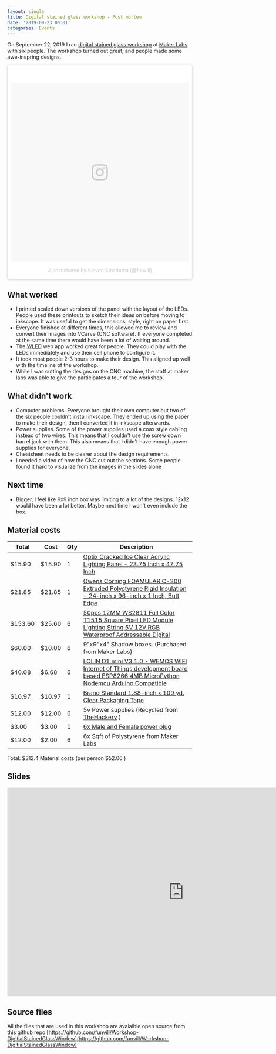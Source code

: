```yaml
---
layout: single
title: Digital stained glass workshop - Post mortem
date: '2019-09-23 00:01'
categories: Events
---
```


On September 22, 2019 I ran [digital stained glass workshop](https://blog.abluestar.com/digital-stained-glass-workshop-sept2019/) at [Maker Labs](https://www.makerlabs.com/) with six people. The workshop turned out great, and people made some awe-inspring designs. 

<blockquote class="instagram-media" data-instgrm-permalink="https://www.instagram.com/p/B2xJCGjhnhV/" data-instgrm-version="8" style=" background:#FFF; border:0; border-radius:3px; box-shadow:0 0 1px 0 rgba(0,0,0,0.5),0 1px 10px 0 rgba(0,0,0,0.15); margin: 1px; max-width:658px; padding:0; width:99.375%; width:-webkit-calc(100% - 2px); width:calc(100% - 2px);"><div style="padding:8px;"> <div style=" background:#F8F8F8; line-height:0; margin-top:40px; padding:50.0% 0; text-align:center; width:100%;"> <div style=" background:url(data:image/png;base64,iVBORw0KGgoAAAANSUhEUgAAACwAAAAsCAMAAAApWqozAAAABGdBTUEAALGPC/xhBQAAAAFzUkdCAK7OHOkAAAAMUExURczMzPf399fX1+bm5mzY9AMAAADiSURBVDjLvZXbEsMgCES5/P8/t9FuRVCRmU73JWlzosgSIIZURCjo/ad+EQJJB4Hv8BFt+IDpQoCx1wjOSBFhh2XssxEIYn3ulI/6MNReE07UIWJEv8UEOWDS88LY97kqyTliJKKtuYBbruAyVh5wOHiXmpi5we58Ek028czwyuQdLKPG1Bkb4NnM+VeAnfHqn1k4+GPT6uGQcvu2h2OVuIf/gWUFyy8OWEpdyZSa3aVCqpVoVvzZZ2VTnn2wU8qzVjDDetO90GSy9mVLqtgYSy231MxrY6I2gGqjrTY0L8fxCxfCBbhWrsYYAAAAAElFTkSuQmCC); display:block; height:44px; margin:0 auto -44px; position:relative; top:-22px; width:44px;"></div></div><p style=" color:#c9c8cd; font-family:Arial,sans-serif; font-size:14px; line-height:17px; margin-bottom:0; margin-top:8px; overflow:hidden; padding:8px 0 7px; text-align:center; text-overflow:ellipsis; white-space:nowrap;"><a href="https://www.instagram.com/p/B2xJCGjhnhV/" style=" color:#c9c8cd; font-family:Arial,sans-serif; font-size:14px; font-style:normal; font-weight:normal; line-height:17px; text-decoration:none;" target="_blank">A post shared by Steven Smethurst (@funvill)</a></p></div></blockquote> <script async defer src="//www.instagram.com/embed.js"></script>

## What worked 

- I printed scaled down versions of the panel with the layout of the LEDs. People used these printouts to sketch their ideas on before moving to inkscape. It was useful to get the dimensions, style, right on paper first.
- Everyone finished at different times, this allowed me to review and convert their images into VCarve (CNC software). If everyone completed at the same time there would have been a lot of waiting around.
- The [WLED](https://github.com/Aircoookie/WLED) web app worked great for people. They could play with the LEDs immediately and use their cell phone to configure it.
- It took most people 2-3 hours to make their design. This aligned up well with the timeline of the workshop.
- While I was cutting the designs on the CNC machine, the staff at maker labs was able to give the participates a tour of the workshop.

## What didn't work

- Computer problems. Everyone brought their own computer but two of the six people couldn't install inkscape. They ended up using the paper to make their design, then I converted it in inkscape afterwards.
- Power supplies. Some of the power supplies used a coax style cabling instead of two wires. This means that I couldn't use the screw down barrel jack with them. This also means that I didn't have enough power supplies for everyone. 
- Cheatsheet needs to be clearer about the design requirements.
- I needed a video of how the CNC cut out the sections. Some people found it hard to visualize from the images in the slides alone

## Next time 

 - Bigger, I feel like 9x9 inch box was limiting to a lot of the designs. 12x12 would have been a lot better. Maybe next time I won't even include the box. 
 

## Material costs 

| Total   | Cost   | Qty | Description |
| ------- | ------ | --- | ----------- |
|  $15.90 | $15.90 |   1 | [Optix Cracked Ice Clear Acrylic Lighting Panel - 23.75 Inch x 47.75 Inch](https://www.homedepot.ca/product/optix-cracked-ice-clear-acrylic-lighting-panel-23-75-inch-x-47-75-inch/1000143373) |
|  $21.85 | $21.85 |   1 | [Owens Corning FOAMULAR C-200 Extruded Polystyrene Rigid Insulation - 24-inch x 96-inch x 1 Inch, Butt Edge](https://www.homedepot.ca/product/owens-corning-foamular-c-200-extruded-polystyrene-rigid-insulation-24-inch-x-96-inch-x-1-inch-butt-edge/1000155116) | 
| $153.60 | $25.60 |   6 | [50pcs 12MM WS2811 Full Color T1515 Square Pixel LED Module Lighting String 5V 12V RGB Waterproof Addressable Digital](https://www.aliexpress.com/item/32803645847.html) | 
|  $60.00 | $10.00 |   6 | 9"x9"x4" Shadow boxes. (Purchased from Maker Labs) | 
|  $40.08 |  $6.68 |   6 | [LOLIN D1 mini V3.1.0 - WEMOS WIFI Internet of Things development board based ESP8266 4MB MicroPython Nodemcu Arduino Compatible](https://www.aliexpress.com/item/32529101036.html) | 
|  $10.97 | $10.97 |   1 | [Brand Standard 1.88-inch x 109 yd. Clear Packaging Tape](https://www.homedepot.ca/product/scotch-3710-48mm-x-50m-shipping-tape-6-pack-/1000742314?rec=true)
|  $12.00 | $12.00 |   6 | 5v Power supplies (Recycled from [TheHackery](https://thehackery.ca/) ) | 
|   $3.00 |  $3.00 |   1 | [6x Male and Female power plug](https://www.aliexpress.com/item/32723122841.html) | 
|  $12.00 |  $2.00 |   6 | 6x Sqft of Polystyrene from Maker Labs 

Total: $312.4 Material costs (per person $52.06 ) 

## Slides 

<iframe src="https://docs.google.com/presentation/d/e/2PACX-1vTJihE-KjDMUsONAz1BCe0eJuRLfOmyw12PzqMPsz97mkwyp3fTAchkB3rHsGI6XOQpea1fQWe8EIm6/embed?start=false&loop=true&delayms=60000" frameborder="0" width="960" height="569" allowfullscreen="true" mozallowfullscreen="true" webkitallowfullscreen="true"></iframe>

## Source files 

All the files that are used in this workshop are avalaible open source from this github repo 
[https://github.com/funvill/Workshop-DigitialStainedGlassWindow](https://github.com/funvill/Workshop-DigitialStainedGlassWindow)
